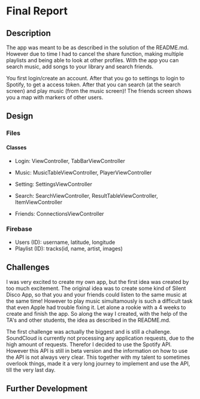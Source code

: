 # Final Report

## Description

The app was meant to be as described in the solution of the README.md. However due to time I had to cancel the share function, making 
multiple playlists and being able to look at other profiles. With the app you can search music, add songs to your library and search 
friends. 

You first login/create an account. After that you go to settings to login to Spotify, to get a access token. After that you can search (at
the search screen) and play music (from the music screen)! The friends screen shows you a map with markers of other users. 

## Design

### Files

#### Classes
- Login: ViewController, TabBarViewController

- Music: MusicTableViewController, PlayerViewController

- Setting: SettingsViewController

- Search: SearchViewController, ResultTableViewController, ItemViewController

- Friends: ConnectionsViewController

### Firebase
- Users (ID): username, latitude, longitude
- Playlist (ID): tracks(id, name, artist, images)

## Challenges

I was very excited to create my own app, but the first idea was created by too much excitement. The original idea was to create some kind
of Silent Disco App, so that you and your friends could listen to the same music at the same time! However to play music simultamously is
such a difficult task that even Apple had trouble fixing it. Let alone a rookie with a 4 weeks to create and finish the app. So along the 
way I created, with the help of the TA's and other students, the idea as described in the README.md. 

The first challenge was actually the biggest and is still a challenge. SoundCloud is currently not processing any application requests, due to the high amount of requests. Therefor I decided to use the Spotify API. However this API is still in beta version and the information on how to use the API is not always very clear. This together with my talent to sometimes overlook things, made it a very long journey to implement and use the API, till the very last day.

## Further Development 
